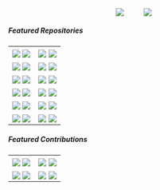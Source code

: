 
<p align='center'>
<a href="https://coderstats.github.io/github/#mpaperno" target="_blank">
<image align="center" src="https://github-readme-stats.vercel.app/api?username=mpaperno&show_icons=true&include_all_commits=true&count_private=true&hide_rank=true&line_height=28&theme=github_dark&&border_color=30363d"></a>
<span>&nbsp;&nbsp;&nbsp;&nbsp;&nbsp;&nbsp;&nbsp;&nbsp;</span>
<a href="https://coderstats.github.io/github/#mpaperno" target="_blank">
<image align="center" src="https://github-readme-stats.vercel.app/api/top-langs/?username=mpaperno&layout=compact&langs_count=10&hide=html,qmake,css&theme=github_dark&border_color=30363d&custom_title=Language%20Stats%20(click%20for%20more)"></a>
</p>

##### Featured Repositories
<table border=0>
<tr>
<td>
<a href="https://github.com/mpaperno/MSFSTouchPortalPlugin#gh-light-mode-only"><image align="center" src="https://github-readme-stats.vercel.app/api/pin/?username=mpaperno&repo=MSFSTouchPortalPlugin&theme=github_light&border_color=30363d"></a>
<a href="https://github.com/mpaperno/MSFSTouchPortalPlugin#gh-dark-mode-only"><image align="center" src="https://github-readme-stats.vercel.app/api/pin/?username=mpaperno&repo=MSFSTouchPortalPlugin&theme=github_dark&border_color=30363d"></a>
</td>
<td>
<a href="https://github.com/mpaperno/TJoy#gh-dark-mode-only"><image align="center" src="https://github-readme-stats.vercel.app/api/pin/?username=mpaperno&repo=TJoy&theme=github_dark&bg_color=00000000&border_color=30363d"></a>
<a href="https://github.com/mpaperno/TJoy#gh-light-mode-only"><image align="center" src="https://github-readme-stats.vercel.app/api/pin/?username=mpaperno&repo=TJoy&theme=github_light&bg_color=00000000&border_color=30363d"></a>
</td>
</tr>

<tr>
<td>
<a href="https://github.com/mpaperno/WASimCommander#gh-dark-mode-only"><image align="center" src="https://github-readme-stats.vercel.app/api/pin/?username=mpaperno&repo=WASimCommander&theme=github_dark&bg_color=00000000&border_color=30363d"></a>
<a href="https://github.com/mpaperno/WASimCommander#gh-light-mode-only"><image align="center" src="https://github-readme-stats.vercel.app/api/pin/?username=mpaperno&repo=WASimCommander&theme=github_light&bg_color=00000000&border_color=30363d"></a>
</td>
<td>
<a href="https://github.com/mpaperno/LGKeys-TouchPortal-Plugin#gh-dark-mode-only"><image align="center" src="https://github-readme-stats.vercel.app/api/pin/?username=mpaperno&repo=LGKeys-TouchPortal-Plugin&theme=github_dark&bg_color=00000000&border_color=30363d"></a>
<a href="https://github.com/mpaperno/LGKeys-TouchPortal-Plugin#gh-light-mode-only"><image align="center" src="https://github-readme-stats.vercel.app/api/pin/?username=mpaperno&repo=LGKeys-TouchPortal-Plugin&theme=github_light&bg_color=00000000&border_color=30363d"></a>
</td>
</tr>

<tr>
<td>
<a href="https://github.com/mpaperno/aq_flight_control#gh-dark-mode-only"><image align="center" src="https://github-readme-stats.vercel.app/api/pin/?username=mpaperno&repo=aq_flight_control&theme=github_dark&bg_color=00000000&border_color=30363d"></a>
<a href="https://github.com/mpaperno/aq_flight_control#gh-light-mode-only"><image align="center" src="https://github-readme-stats.vercel.app/api/pin/?username=mpaperno&repo=aq_flight_control&theme=github_light&bg_color=00000000&border_color=30363d"></a>
</td>
<td>
<a href="https://github.com/mpaperno/qgroundcontrol_aq#gh-dark-mode-only"><image align="center" src="https://github-readme-stats.vercel.app/api/pin/?username=mpaperno&repo=qgroundcontrol_aq&theme=github_dark&bg_color=00000000&border_color=30363d"></a>
<a href="https://github.com/mpaperno/qgroundcontrol_aq#gh-light-mode-only"><image align="center" src="https://github-readme-stats.vercel.app/api/pin/?username=mpaperno&repo=qgroundcontrol_aq&theme=github_light&bg_color=00000000&border_color=30363d"></a>
</td>
</tr>

<tr>
<td>
<a href="https://github.com/mpaperno/spampd#gh-dark-mode-only"><image align="center" src="https://github-readme-stats.vercel.app/api/pin/?username=mpaperno&repo=spampd&theme=github_dark&bg_color=00000000&border_color=30363d"></a>
<a href="https://github.com/mpaperno/spampd#gh-light-mode-only"><image align="center" src="https://github-readme-stats.vercel.app/api/pin/?username=mpaperno&repo=spampd&theme=github_light&bg_color=00000000&border_color=30363d"></a>
</td>
<td>
<a href="https://github.com/mpaperno/maxLibQt#gh-dark-mode-only"><image align="center" src="https://github-readme-stats.vercel.app/api/pin/?username=mpaperno&repo=maxLibQt&theme=github_dark&bg_color=00000000&border_color=30363d"></a>
<a href="https://github.com/mpaperno/maxLibQt#gh-light-mode-only"><image align="center" src="https://github-readme-stats.vercel.app/api/pin/?username=mpaperno&repo=maxLibQt&theme=github_light&bg_color=00000000&border_color=30363d"></a>
</td>
</tr>
<tr>
<td>
<a href="https://github.com/mpaperno/jMAVSim#gh-dark-mode-only"><image align="center" src="https://github-readme-stats.vercel.app/api/pin/?username=mpaperno&repo=jMAVSim&theme=github_dark&bg_color=00000000&border_color=30363d"></a>
<a href="https://github.com/mpaperno/jMAVSim#gh-light-mode-only"><image align="center" src="https://github-readme-stats.vercel.app/api/pin/?username=mpaperno&repo=jMAVSim&theme=github_light&bg_color=00000000&border_color=30363d"></a>
</td>
<td>
<a href="https://github.com/mpaperno/DSEP4TP#gh-dark-mode-only"><image align="center" src="https://github-readme-stats.vercel.app/api/pin/?username=mpaperno&repo=DSEP4TP&theme=github_dark&bg_color=00000000&border_color=30363d"></a>
<a href="https://github.com/mpaperno/DSEP4TP#gh-light-mode-only"><image align="center" src="https://github-readme-stats.vercel.app/api/pin/?username=mpaperno&repo=DSEP4TP&theme=github_light&bg_color=00000000&border_color=30363d"></a>
</td>
</tr>
<tr>
<td>
<a href="https://github.com/mpaperno/TouchPortal-CPP-API#gh-dark-mode-only"><image align="center" src="https://github-readme-stats.vercel.app/api/pin/?username=mpaperno&repo=TouchPortal-CPP-API&theme=github_dark&bg_color=00000000&border_color=30363d"></a>
<a href="https://github.com/mpaperno/TouchPortal-CPP-API#gh-light-mode-only"><image align="center" src="https://github-readme-stats.vercel.app/api/pin/?username=mpaperno&repo=TouchPortal-CPP-API&theme=github_light&bg_color=00000000&border_color=30363d"></a>
</td>
<td>
<a href="https://github.com/mpaperno/TouchPortal-CS-API#gh-dark-mode-only"><image align="center" src="https://github-readme-stats.vercel.app/api/pin/?username=mpaperno&repo=TouchPortal-CS-API&theme=github_dark&bg_color=00000000&border_color=30363d"></a>
<a href="https://github.com/mpaperno/TouchPortal-CS-API#gh-light-mode-only"><image align="center" src="https://github-readme-stats.vercel.app/api/pin/?username=mpaperno&repo=TouchPortal-CS-API&theme=github_light&bg_color=00000000&border_color=30363d"></a>
</td>
</tr>
</table>

##### Featured Contributions

<table>
<tr>
<td>
<a href="https://github.com/spdermn02/TouchPortal-Dynamic-Icons#gh-dark-mode-only"><image align="center" src="https://github-readme-stats.vercel.app/api/pin/?username=spdermn02&repo=TouchPortal-Dynamic-Icons&theme=github_dark&bg_color=00000000&border_color=30363d&show_owner=true"></a>
<a href="https://github.com/spdermn02/TouchPortal-Dynamic-Icons#gh-light-mode-only"><image align="center" src="https://github-readme-stats.vercel.app/api/pin/?username=spdermn02&repo=TouchPortal-Dynamic-Icons&theme=github_light&bg_color=00000000&border_color=30363d&show_owner=true"></a>
</td>
<td>
<a href="https://github.com/KillerBOSS2019/TouchPortal-API#gh-dark-mode-only"><image align="center" src="https://github-readme-stats.vercel.app/api/pin/?username=KillerBOSS2019&repo=TouchPortal-API&theme=github_dark&bg_color=00000000&border_color=30363d&show_owner=true"></a>
<a href="https://github.com/KillerBOSS2019/TouchPortal-API#gh-light-mode-only"><image align="center" src="https://github-readme-stats.vercel.app/api/pin/?username=KillerBOSS2019&repo=TouchPortal-API&theme=github_light&bg_color=00000000&border_color=30363d&show_owner=true"></a>
</td>
</tr>
<tr>
<td>
<a href="https://github.com/opentx/opentx#gh-dark-mode-only"><image align="center" src="https://github-readme-stats.vercel.app/api/pin/?username=opentx&repo=opentx&theme=github_dark&bg_color=00000000&border_color=30363d&show_owner=true"></a>
<a href="https://github.com/opentx/opentx#gh-light-mode-only"><image align="center" src="https://github-readme-stats.vercel.app/api/pin/?username=opentx&repo=opentx&theme=github_light&bg_color=00000000&border_color=30363d&show_owner=true"></a>
</td>
<td>
<a href="https://github.com/spdermn02/touchportal-node-api#gh-dark-mode-only"><image align="center" src="https://github-readme-stats.vercel.app/api/pin/?username=spdermn02&repo=touchportal-node-api&theme=github_dark&bg_color=00000000&border_color=30363d&show_owner=true"></a>
<a href="https://github.com/spdermn02/touchportal-node-api#gh-light-mode-only"><image align="center" src="https://github-readme-stats.vercel.app/api/pin/?username=spdermn02&repo=touchportal-node-api&theme=github_light&bg_color=00000000&border_color=30363d&show_owner=true"></a>
</td>
</tr>
</table>
